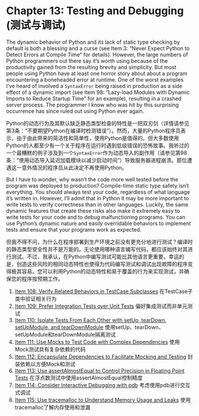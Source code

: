 # Chapter 13: Testing and Debugging (测试与调试)

The dynamic behavior of Python and its lack of static type checking by default is both a blessing and a curse (see Item 3: “Never Expect Python to Detect Errors at Compile Time” for details). However, the large numbers of Python programmers out there say it’s worth using because of the productivity gained from the resulting brevity and simplicity. But most people using Python have at least one horror story about about a program encountering a boneheaded error at runtime. One of the worst examples I’ve heard of involved a `SyntaxError` being raised in production as a side effect of a dynamic import (see Item 98: “Lazy-load Modules with Dynamic Imports to Reduce Startup Time” for an example), resulting in a crashed server process. The programmer I know who was hit by this surprising occurrence has since ruled out using Python ever again.

Python的动态行为及其默认缺乏静态类型检查的特性是一把双刃剑（详情请参见第3条：“不要期望Python在编译时检测错误”）。然而，大量的Python程序员表示，由于由此带来的简洁性和简单性，使用Python是值得的。但大多数使用Python的人都至少有一个关于程序在运行时遇到低级错误的恐怖故事。我听过的一个最糟糕的例子涉及到一个`SyntaxError`作为动态导入的副作用（请参见第98条：“使用动态导入延迟加载模块以减少启动时间”）导致服务器进程崩溃。那位遭遇这一意外情况的程序员从此决定不再使用Python。

But I have to wonder, why wasn’t the code more well tested before the program was deployed to production? Compile-time static type safety isn’t everything. You should always test your code, regardless of what language it’s written in. However, I’ll admit that in Python it may be more important to write tests to verify correctness than in other languages. Luckily, the same dynamic features that create these risks also make it extremely easy to write tests for your code and to debug malfunctioning programs. You can use Python’s dynamic nature and easily overridable behaviors to implement tests and ensure that your programs work as expected.

但我不得不问，为什么在程序部署到生产环境之前没有更充分地进行测试？编译时的静态类型安全性并不是万能的。无论使用哪种语言编写代码，都应该始终对其进行测试。不过，我承认，在Python中编写测试可能比其他语言更重要。幸运的是，创造这些风险的相同动态特性也使得为代码编写测试和调试出现故障的程序变得极其容易。您可以利用Python的动态特性和易于覆盖的行为来实现测试，并确保您的程序按预期工作。

1. [Item 108: Verify Related Behaviors in TestCase Subclasses](Chapter-13-Item-108.md) 在TestCase子类中验证相关行为
2. [Item 109: Prefer Integration Tests over Unit Tests](Chapter-13-Item-109.md) 偏好集成测试而非单元测试
3. [Item 110: Isolate Tests From Each Other with setUp, tearDown, setUpModule, and tearDownModule](Chapter-13-Item-110.md) 使用setUp、tearDown、setUpModule和tearDownModule隔离测试
4. [Item 111: Use Mocks to Test Code with Complex Dependencies](Chapter-13-Item-111.md) 使用Mock测试具有复杂依赖的代码
5. [Item 112: Encapsulate Dependencies to Facilitate Mocking and Testing](Chapter-13-Item-112.md) 封装依赖以方便Mock和测试
6. [Item 113: Use assertAlmostEqual to Control Precision in Floating Point Tests](Chapter-13-Item-113.md) 在浮点数测试中使用assertAlmostEqual控制精度
7. [Item 114: Consider Interactive Debugging with pdb](Chapter-13-Item-114.md) 考虑使用pdb进行交互式调试
8. [Item 115: Use tracemalloc to Understand Memory Usage and Leaks](Chapter-13-Item-115.md) 使用tracemalloc了解内存使用和泄漏